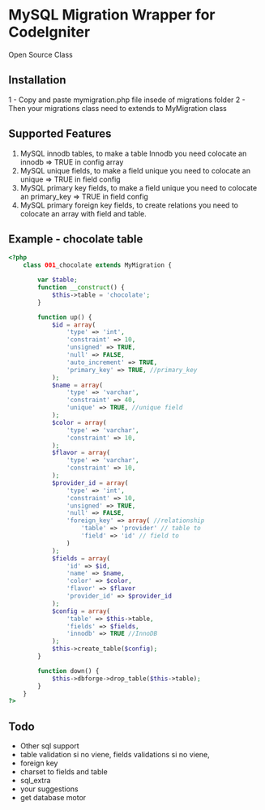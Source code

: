 MySQL Migration Wrapper for CodeIgniter
=========================================
Open Source Class

Installation
------------
1 - Copy and paste mymigration.php file insede of migrations folder
2 - Then your migrations class need to extends to MyMigration class

Supported Features
------------
1. MySQL innodb tables, to make a table Innodb you need colocate
    an innodb => TRUE in config array
2. MySQL unique fields, to make a field unique you need to colocate
    an unique => TRUE in field config
3. MySQL primary key fields, to make a field unique you need to colocate
    an primary_key => TRUE in field config
4. MySQL primary foreign key fields, to create relations you need to colocate
    an array with field and table.

Example - chocolate table
-------------------------
```php
<?php
    class 001_chocolate extends MyMigration {

        var $table;
        function __construct() {
            $this->table = 'chocolate';
        }

        function up() {
            $id = array(
                'type' => 'int',
                'constraint' => 10,
                'unsigned' => TRUE,
                'null' => FALSE,
                'auto_increment' => TRUE,
                'primary_key' => TRUE, //primary_key
            );
            $name = array(
                'type' => 'varchar',
                'constraint' => 40,
                'unique' => TRUE, //unique field
            );
            $color = array(
                'type' => 'varchar',
                'constraint' => 10,
            );
            $flavor = array(
                'type' => 'varchar',
                'constraint' => 10,
            );
            $provider_id = array(
                'type' => 'int',
                'constraint' => 10,
                'unsigned' => TRUE,
                'null' => FALSE,
                'foreign_key' => array( //relationship
                    'table' => 'provider' // table to
                    'field' => 'id' // field to
                )
            );
            $fields = array(
                'id' => $id,
                'name' => $name,
                'color' => $color,
                'flavor' => $flavor
                'provider_id' => $provider_id
            );
            $config = array(
                'table' => $this->table,
                'fields' => $fields,
                'innodb' => TRUE //InnoDB
            );
            $this->create_table($config);
        }

        function down() {
            $this->dbforge->drop_table($this->table);
        }
    }
?>
```
Todo
-------------------------
* Other sql support
* table validation si no viene, fields validations si no viene,
* foreign key
* charset to fields and table
* sql_extra
* your suggestions
* get database motor
